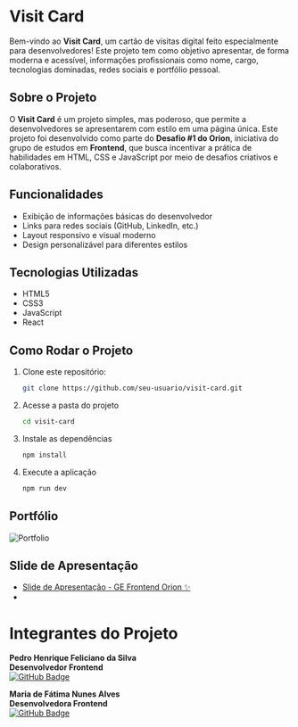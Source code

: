 # Visit Card

Bem-vindo ao **Visit Card**, um cartão de visitas digital feito especialmente para desenvolvedores! Este projeto tem como objetivo apresentar, de forma moderna e acessível, informações profissionais como nome, cargo, tecnologias dominadas, redes sociais e portfólio pessoal.

## Sobre o Projeto

O **Visit Card** é um projeto simples, mas poderoso, que permite a desenvolvedores se apresentarem com estilo em uma página única. Este projeto foi desenvolvido como parte do **Desafio #1 do Orion**, iniciativa do grupo de estudos em **Frontend**, que busca incentivar a prática de habilidades em HTML, CSS e JavaScript por meio de desafios criativos e colaborativos.

## Funcionalidades

- Exibição de informações básicas do desenvolvedor
- Links para redes sociais (GitHub, LinkedIn, etc.)
- Layout responsivo e visual moderno
- Design personalizável para diferentes estilos

## Tecnologias Utilizadas

- HTML5
- CSS3
- JavaScript
- React

## Como Rodar o Projeto

1. Clone este repositório:
   ```bash
   git clone https://github.com/seu-usuario/visit-card.git

2. Acesse a pasta do projeto
   ```bash
   cd visit-card

4. Instale as dependências
   ```bash
   npm install

5. Execute a aplicação
   ```bash
   npm run dev

## Portfólio
![Portfolio](vite-project/src/assets/portfolio-cartao-visitas-dev.png)

## Slide de Apresentação
- [Slide de Apresentação - GE Frontend Orion ✨](https://drive.google.com/file/d/1xPdD3-YEyKC_oFGqsCNgpA5NnZ1Q7LRD/view?usp=drivesdk)
- 
# Integrantes do Projeto

**Pedro Henrique Feliciano da Silva**  
**Desenvolvedor Frontend**  
[![GitHub Badge](https://img.shields.io/badge/GitHub-@PedroHKarate-181717?style=flat&logo=github)](https://github.com/PedroHKarate)

**Maria de Fátima Nunes Alves**  
**Desenvolvedora Frontend**  
[![GitHub Badge](https://img.shields.io/badge/GitHub-@alvesmariadefatima-181717?style=flat&logo=github)](https://github.com/alvesmariadefatima)
